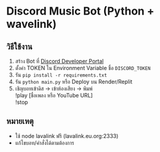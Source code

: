 # Discord Music Bot (Python + wavelink)

## วิธีใช้งาน
1. สร้าง Bot ที่ [Discord Developer Portal](https://discord.com/developers/applications)
2. ตั้งค่า TOKEN ใน Environment Variable ชื่อ `DISCORD_TOKEN`
3. รัน `pip install -r requirements.txt`
4. รัน `python main.py` หรือ Deploy บน Render/Replit
5. เชิญบอทเข้าดิส → เข้าห้องเสียง → พิมพ์  
   !play [ชื่อเพลง หรือ YouTube URL]  
   !stop

## หมายเหตุ
- ใช้ node lavalink ฟรี (lavalink.eu.org:2333)
- แก้ไขบอท/คำสั่งได้ตามต้องการ